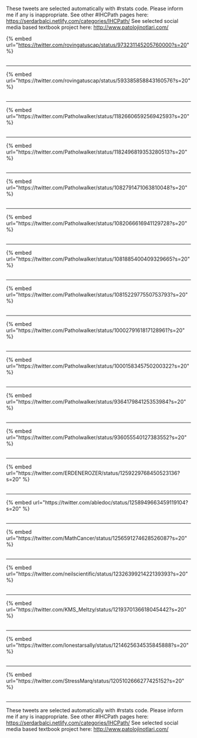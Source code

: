 

These tweets are selected automatically with #rstats code. Please inform me if any is inappropriate.
See other #IHCPath pages here: https://serdarbalci.netlify.com/categories/IHCPath/ 
See selected social media based textbook project here: http://www.patolojinotlari.com/

{% embed url="https://twitter.com/rovingatuscap/status/973231145205760000?s=20" %}<br>
<br>
<hr>
{% embed url="https://twitter.com/rovingatuscap/status/593385858843160576?s=20" %}<br>
<br>
<hr>
{% embed url="https://twitter.com/Patholwalker/status/1182660659256942593?s=20" %}<br>
<br>
<hr>
{% embed url="https://twitter.com/Patholwalker/status/1182496819353280513?s=20" %}<br>
<br>
<hr>
{% embed url="https://twitter.com/Patholwalker/status/1082791471063810048?s=20" %}<br>
<br>
<hr>
{% embed url="https://twitter.com/Patholwalker/status/1082066616941129728?s=20" %}<br>
<br>
<hr>
{% embed url="https://twitter.com/Patholwalker/status/1081885400409329665?s=20" %}<br>
<br>
<hr>
{% embed url="https://twitter.com/Patholwalker/status/1081522977550753793?s=20" %}<br>
<br>
<hr>
{% embed url="https://twitter.com/Patholwalker/status/1000279161817128961?s=20" %}<br>
<br>
<hr>
{% embed url="https://twitter.com/Patholwalker/status/1000158345750200322?s=20" %}<br>
<br>
<hr>
{% embed url="https://twitter.com/Patholwalker/status/936417984125353984?s=20" %}<br>
<br>
<hr>
{% embed url="https://twitter.com/Patholwalker/status/936055540127383552?s=20" %}<br>
<br>
<hr>
{% embed url="https://twitter.com/ERDENEROZER/status/1259229768450523136?s=20" %}<br>
<br>
<hr>
{% embed url="https://twitter.com/abledoc/status/1258949663459119104?s=20" %}<br>
<br>
<hr>
{% embed url="https://twitter.com/MathCancer/status/1256591274628526087?s=20" %}<br>
<br>
<hr>
{% embed url="https://twitter.com/neilscientific/status/1232639921422139393?s=20" %}<br>
<br>
<hr>
{% embed url="https://twitter.com/KMS_Meltzy/status/1219370136618045442?s=20" %}<br>
<br>
<hr>
{% embed url="https://twitter.com/lonestarsally/status/1214625634535845888?s=20" %}<br>
<br>
<hr>
{% embed url="https://twitter.com/StressMarq/status/1205102666277425152?s=20" %}<br>
<br>
<hr>


These tweets are selected automatically with #rstats code. Please inform me if any is inappropriate.
See other #IHCPath pages here: https://serdarbalci.netlify.com/categories/IHCPath/ 
See selected social media based textbook project here: http://www.patolojinotlari.com/

